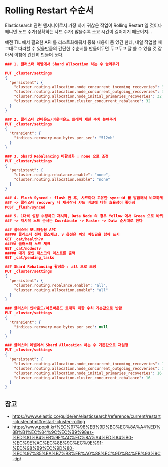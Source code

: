 # Rolling Restart 수순서
Elasticsearch 관련 엔지니어로서 가장 하기 귀찮은 작업이 Rolling Restart 일 것이다 왜냐면 노드 수가(정확히는 샤드 수가) 많을수록 소요 시간이 길어지기 때문이지...

예전 TIL 에서 필요한 API 를 리스트화해둬서 중복 내용이 좀 있긴 한데, 내일 작업할 때 그대로 따라할 수 있을만큼의 간단한 수순서를 만들어두면 두고두고 잘 쓸 수 있을 것 같아서 이참에 간단히 만들어 둔다.

```json
### 1. 클러스터 레벨에서 Shard Allocation 하는 수 늘려주기

PUT _cluster/settings
{
  "persistent": {
    "cluster.routing.allocation.node_concurrent_incoming_recoveries": 32,
    "cluster.routing.allocation.node_concurrent_outgoing_recoveries": 32,
    "cluster.routing.allocation.node_initial_primaries_recoveries": 32,
    "cluster.routing.allocation.cluster_concurrent_rebalance": 32
  }
}

### 2. 클러스터 인바운드/아웃바운드 트래픽 제한 수치 높여주기
PUT _cluster/settings
{
  "transient": {
    "indices.recovery.max_bytes_per_sec": "512mb"
  }
}

### 3. Shard Rebalancing 비활성화 : none 으로 조정
PUT _cluster/settings
{
  "persistent": {
    "cluster.routing.rebalance.enable": "none",
    "cluster.routing.allocation.enable": "none"
  }
}

### 4. Fluch Synced : flush 한 후, 샤드마다 고유한 sync-id 를 발급해서 비교하게 한다
### -> 클러스터 recovery 나 재시작시 샤드 비교에 대한 효율성이 좋아짐
POST _flush/synced

### 5. 1대씩 설정 수정하고 재시작, Data Node 의 경우 Yellow 에서 Green 으로 바뀌는 것 확인하며 1대씩 진행
### -> 재시작 노드 순서는 Coordinate -> Master -> Data 순서대로 한다

### 클러스터 모니터링용 API
##### 클러스터 전체 헬스체크. v 옵션은 위의 머릿글을 함께 표시 
GET _cat/health?v
##### 클러스터 노드 체크
GET _cat/nodes?v
##### 대기 중인 태스크의 리스트를 출력
GET _cat/pending_tasks

### Shard Rebalancing 활성화 : all 으로 조정
PUT _cluster/settings
{
  "persistent": {
    "cluster.routing.rebalance.enable": "all",
    "cluster.routing.allocation.enable": "all"
  }
}

### 클러스터 인바운드/아웃바운드 트래픽 제한 수치 기본값으로 반환
PUT _cluster/settings
{
  "transient": {
    "indices.recovery.max_bytes_per_sec": null
  }
}

### 클러스터 레벨에서 Shard Allocation 하는 수 기존값으로 재설정
PUT _cluster/settings
{
  "persistent": {
    "cluster.routing.allocation.node_concurrent_incoming_recoveries": 16,
    "cluster.routing.allocation.node_concurrent_outgoing_recoveries": 16,
    "cluster.routing.allocation.node_initial_primaries_recoveries": 16,
    "cluster.routing.allocation.cluster_concurrent_rebalance": 16
  }
}

```

## 참고
* https://www.elastic.co/guide/en/elasticsearch/reference/current/restart-cluster.html#restart-cluster-rolling
* https://www.popit.kr/%EC%97%98%EB%9D%BC%EC%8A%A4%ED%8B%B1%EC%84%9C%EC%B9%98es-%ED%81%B4%EB%9F%AC%EC%8A%A4%ED%84%B0-%EC%9E%AC%EC%8B%9C%EC%9E%91-%ED%98%B9%EC%9D%80-%EC%97%85%EA%B7%B8%EB%A0%88%EC%9D%B4%EB%93%9C-tip/

